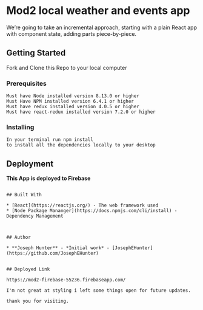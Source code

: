 # Mod2 local weather and events app
We’re going to take an incremental approach, starting with a plain React app with component state, adding parts piece-by-piece.


## Getting Started

Fork and Clone this Repo to your local computer

### Prerequisites
```
Must have Node installed version 8.13.0 or higher
Must Have NPM installed version 6.4.1 or higher
Must have redux installed version 4.0.5 or higher
Must have react-redux installed version 7.2.0 or higher
```

### Installing
```
In your terminal run npm install
to install all the dependencies locally to your desktop
```

## Deployment

**This App is deployed to Firebase**



```

## Built With

* [React](https://reactjs.org/) - The web framework used
* [Node Package Mananger](https://docs.npmjs.com/cli/install) - Dependency Management



## Author

* **Joseph Hunter** - *Initial work* - [JosephEHunter](https://github.com/JosephEHunter)


## Deployed Link

https://mod2-firebase-55236.firebaseapp.com/

I'm not great at styling i left some things open for future updates.

thank you for visiting.
